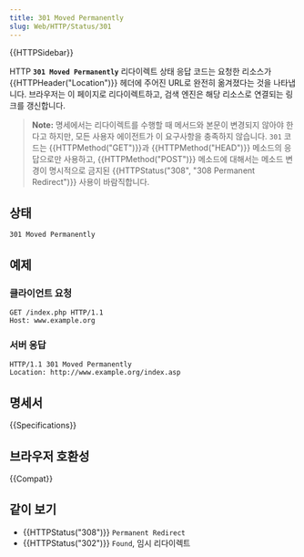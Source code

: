 ```yaml
---
title: 301 Moved Permanently
slug: Web/HTTP/Status/301
---
```


{{HTTPSidebar}}

HTTP **`301 Moved Permanently`** 리다이렉트 상태 응답 코드는 요청한 리소스가
{{HTTPHeader("Location")}} 헤더에 주어진 URL로 완전히 옮겨졌다는 것을 나타냅니다. 브라우저는 이 페이지로
리다이렉트하고, 검색 엔진은 해당 리소스로 연결되는 링크를 갱신합니다.

> **Note:** 명세에서는 리다이렉트를 수행할 때 메서드와 본문이 변경되지 않아야 한다고 하지만, 모든 사용자 에이전트가 이 요구사항을
충족하지 않습니다. `301` 코드는 {{HTTPMethod("GET")}}과 {{HTTPMethod("HEAD")}} 메소드의 응답으로만 사용하고,
{{HTTPMethod("POST")}} 메소드에 대해서는 메소드 변경이 명시적으로 금지된
{{HTTPStatus("308", "308 Permanent Redirect")}} 사용이 바람직합니다.

## 상태

```http
301 Moved Permanently
```

## 예제

### 클라이언트 요청

```http
GET /index.php HTTP/1.1
Host: www.example.org
```

### 서버 응답

```http
HTTP/1.1 301 Moved Permanently
Location: http://www.example.org/index.asp
```

## 명세서

{{Specifications}}

## 브라우저 호환성

{{Compat}}

## 같이 보기

- {{HTTPStatus("308")}} `Permanent Redirect`
- {{HTTPStatus("302")}} `Found`, 임시 리다이렉트
